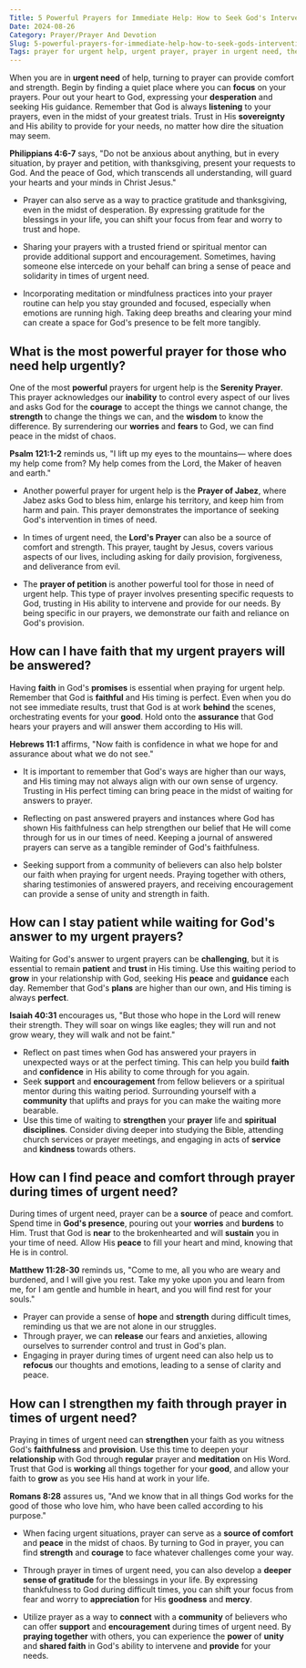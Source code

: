 ```yaml
---
Title: 5 Powerful Prayers for Immediate Help: How to Seek God's Intervention
Date: 2024-08-26
Category: Prayer/Prayer And Devotion
Slug: 5-powerful-prayers-for-immediate-help-how-to-seek-gods-intervention
Tags: prayer for urgent help, urgent prayer, prayer in urgent need, the most powerful prayer for those who need help urgently, prayer, prayer and devotion
---
```

When you are in **urgent need** of help, turning to prayer can provide comfort and strength. Begin by finding a quiet place where you can **focus** on your prayers. Pour out your heart to God, expressing your **desperation** and seeking His guidance. Remember that God is always **listening** to your prayers, even in the midst of your greatest trials. Trust in His **sovereignty** and His ability to provide for your needs, no matter how dire the situation may seem.

**Philippians 4:6-7** says, "Do not be anxious about anything, but in every situation, by prayer and petition, with thanksgiving, present your requests to God. And the peace of God, which transcends all understanding, will guard your hearts and your minds in Christ Jesus."

- Prayer can also serve as a way to practice gratitude and thanksgiving, even in the midst of desperation. By expressing gratitude for the blessings in your life, you can shift your focus from fear and worry to trust and hope.
  
- Sharing your prayers with a trusted friend or spiritual mentor can provide additional support and encouragement. Sometimes, having someone else intercede on your behalf can bring a sense of peace and solidarity in times of urgent need.

- Incorporating meditation or mindfulness practices into your prayer routine can help you stay grounded and focused, especially when emotions are running high. Taking deep breaths and clearing your mind can create a space for God's presence to be felt more tangibly.


## What is the most powerful prayer for those who need help urgently?

One of the most **powerful** prayers for urgent help is the **Serenity Prayer**. This prayer acknowledges our **inability** to control every aspect of our lives and asks God for the **courage** to accept the things we cannot change, the **strength** to change the things we can, and the **wisdom** to know the difference. By surrendering our **worries** and **fears** to God, we can find peace in the midst of chaos.

**Psalm 121:1-2** reminds us, "I lift up my eyes to the mountains— where does my help come from? My help comes from the Lord, the Maker of heaven and earth."

- Another powerful prayer for urgent help is the **Prayer of Jabez**, where Jabez asks God to bless him, enlarge his territory, and keep him from harm and pain. This prayer demonstrates the importance of seeking God's intervention in times of need.
  
- In times of urgent need, the **Lord's Prayer** can also be a source of comfort and strength. This prayer, taught by Jesus, covers various aspects of our lives, including asking for daily provision, forgiveness, and deliverance from evil.
  
- The **prayer of petition** is another powerful tool for those in need of urgent help. This type of prayer involves presenting specific requests to God, trusting in His ability to intervene and provide for our needs. By being specific in our prayers, we demonstrate our faith and reliance on God's provision.


## How can I have faith that my urgent prayers will be answered?

Having **faith** in God's **promises** is essential when praying for urgent help. Remember that God is **faithful** and His timing is perfect. Even when you do not see immediate results, trust that God is at work **behind** the scenes, orchestrating events for your **good**. Hold onto the **assurance** that God hears your prayers and will answer them according to His will.

**Hebrews 11:1** affirms, "Now faith is confidence in what we hope for and assurance about what we do not see."

- It is important to remember that God's ways are higher than our ways, and His timing may not always align with our own sense of urgency. Trusting in His perfect timing can bring peace in the midst of waiting for answers to prayer.
  
- Reflecting on past answered prayers and instances where God has shown His faithfulness can help strengthen our belief that He will come through for us in our times of need. Keeping a journal of answered prayers can serve as a tangible reminder of God's faithfulness.

- Seeking support from a community of believers can also help bolster our faith when praying for urgent needs. Praying together with others, sharing testimonies of answered prayers, and receiving encouragement can provide a sense of unity and strength in faith.


## How can I stay patient while waiting for God's answer to my urgent prayers?

Waiting for God's answer to urgent prayers can be **challenging**, but it is essential to remain **patient** and **trust** in His timing. Use this waiting period to **grow** in your relationship with God, seeking His **peace** and **guidance** each day. Remember that God's **plans** are higher than our own, and His timing is always **perfect**.

**Isaiah 40:31** encourages us, "But those who hope in the Lord will renew their strength. They will soar on wings like eagles; they will run and not grow weary, they will walk and not be faint."

- Reflect on past times when God has answered your prayers in unexpected ways or at the perfect timing. This can help you build **faith** and **confidence** in His ability to come through for you again.
- Seek **support** and **encouragement** from fellow believers or a spiritual mentor during this waiting period. Surrounding yourself with a **community** that uplifts and prays for you can make the waiting more bearable.
- Use this time of waiting to **strengthen** your **prayer** life and **spiritual disciplines**. Consider diving deeper into studying the Bible, attending church services or prayer meetings, and engaging in acts of **service** and **kindness** towards others.


## How can I find peace and comfort through prayer during times of urgent need?

During times of urgent need, prayer can be a **source** of peace and comfort. Spend time in **God's presence**, pouring out your **worries** and **burdens** to Him. Trust that God is **near** to the brokenhearted and will **sustain** you in your time of need. Allow His **peace** to fill your heart and mind, knowing that He is in control.

**Matthew 11:28-30** reminds us, "Come to me, all you who are weary and burdened, and I will give you rest. Take my yoke upon you and learn from me, for I am gentle and humble in heart, and you will find rest for your souls."

- Prayer can provide a sense of **hope** and **strength** during difficult times, reminding us that we are not alone in our struggles.
- Through prayer, we can **release** our fears and anxieties, allowing ourselves to surrender control and trust in God's plan.
- Engaging in prayer during times of urgent need can also help us to **refocus** our thoughts and emotions, leading to a sense of clarity and peace.


## How can I strengthen my faith through prayer in times of urgent need?

Praying in times of urgent need can **strengthen** your faith as you witness God's **faithfulness** and **provision**. Use this time to deepen your **relationship** with God through **regular** prayer and **meditation** on His Word. Trust that God is **working** all things together for your **good**, and allow your faith to **grow** as you see His hand at work in your life.

**Romans 8:28** assures us, "And we know that in all things God works for the good of those who love him, who have been called according to his purpose."

- When facing urgent situations, prayer can serve as a **source of comfort** and **peace** in the midst of chaos. By turning to God in prayer, you can find **strength** and **courage** to face whatever challenges come your way.
  
- Through prayer in times of urgent need, you can also develop a **deeper sense of gratitude** for the blessings in your life. By expressing thankfulness to God during difficult times, you can shift your focus from fear and worry to **appreciation** for His **goodness** and **mercy**.

- Utilize prayer as a way to **connect** with a **community** of believers who can offer **support** and **encouragement** during times of urgent need. By **praying together** with others, you can experience the **power** of **unity** and **shared faith** in God's ability to intervene and **provide** for your needs.
